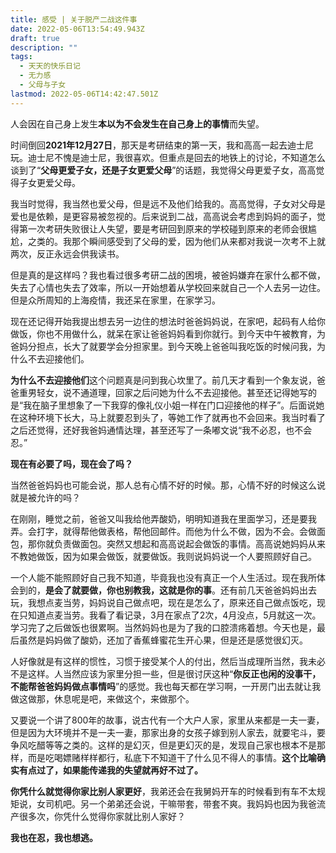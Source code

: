 ```yaml
---
title: 感受 | 关于脱产二战这件事
date: 2022-05-06T13:54:49.943Z
draft: true
description: ""
tags:
  - 天天的快乐日记
  - 无力感
  - 父母与子女
lastmod: 2022-05-06T14:42:47.501Z
---
```

人会因在自己身上发生**本以为不会发生在自己身上的事情**而失望。

时间倒回**2021年12月27日**，那天是考研结束的第一天，我和高高一起去迪士尼玩。迪士尼不愧是迪士尼，我很喜欢。但重点是回去的地铁上的讨论，不知道怎么谈到了“**父母更爱子女，还是子女更爱父母**”的话题，我觉得父母更爱子女，高高觉得子女更爱父母。

我当时觉得，我当然也爱父母，但是远不及他们给我的。高高觉得，子女对父母是爱也是依赖，是更容易被忽视的。后来说到二战，高高说会考虑到妈妈的面子，觉得第一次考研失败很让人失望，要是考研回到原来的学校碰到原来的老师会很尴尬，之类的。我那个瞬间感受到了父母的爱，因为他们从来都对我说一次考不上就两次，反正永远会供我读书。

但是真的是这样吗？我也看过很多考研二战的困境，被爸妈嫌弃在家什么都不做，失去了心情也失去了效率，所以一开始想着从学校回来就自己一个人去另一边住。但是众所周知的上海疫情，我还呆在家里，在家学习。

现在还记得开始我提出想去另一边住的想法时爸爸妈妈说，在家吧，起码有人给你做饭，你也不用做什么，就呆在家让爸爸妈妈看到你就行。到今天中午被教育，为爸妈分担点，长大了就要学会分担家里。到今天晚上爸爸叫我吃饭的时候问我，为什么不去迎接他们。

**为什么不去迎接他们**这个问题真是问到我心坎里了。前几天才看到一个象友说，爸爸重男轻女，说不通道理，回家之后问她为什么不去迎接他。甚至还记得她写的是“我在脑子里想象了一下我穿的像礼仪小姐一样在门口迎接他的样子”。后面说她在这种环境下长大，马上就要忍到头了，等她工作了就再也不会回来。我当时看了之后还觉得，还好我爸妈通情达理，甚至还写了一条嘟文说“我不必忍，也不会忍。”

**现在有必要了吗，现在会了吗？**

当然爸爸妈妈也可能会说，那人总有心情不好的时候。那，心情不好的时候这么说就是被允许的吗？

在刚刚，睡觉之前，爸爸又叫我给他弄酸奶，明明知道我在里面学习，还是要我弄。会打字，就得帮他做表格，帮他回邮件。而他为什么不做，因为不会。会做面包，那你就负责做面包。突然又想起和高高说起会做饭的事情。高高说她妈妈从来不教她做饭，因为如果会做饭，就要做饭。我则说妈妈说一个人要照顾好自己。

一个人能不能照顾好自己我不知道，毕竟我也没有真正一个人生活过。现在我所体会到的，**是会了就要做，你也别教我，这就是你的事**。还有前几天爸爸妈妈出去玩，我想点麦当劳，妈妈说自己做点吧，现在是怎么了，原来还自己做点饭吃，现在只知道点麦当劳。我看了看记录，3月在家点了2次，4月没点，5月就这一次。学习完了之后做饭也很累啊。当然妈妈也是为了我的口腔溃疡着想。今天也是，最后虽然是妈妈做了酸奶，还加了香蕉蜂蜜花生开心果，但是还是感觉很幻灭。

人好像就是有这样的惯性，习惯于接受某个人的付出，然后当成理所当然，我未必不是这样。人当然应该为家里分担一些，但是很讨厌这种“**你反正也闲的没事干，不能帮爸爸妈妈做点事情吗**”的感觉。我也每天都在学习啊，一开房门出去就让我做这做那，休息呢是吧，来做这个，来做那个。

又要说一个讲了800年的故事，说古代有一个大户人家，家里从来都是一夫一妻，但是因为大环境并不是一夫一妻，那家出身的女孩子嫁到别人家去，就要宅斗，要争风吃醋等等之类的。这样的是幻灭，但是更幻灭的是，发现自己家也根本不是那样，而是吃喝嫖赌样样都行，私底下不知道干了什么见不得人的事情。**这个比喻确实有点过了，如果能传递我的失望就再好不过了。**

**你凭什么就觉得你家比别人家更好**，我弟还会在我舅妈开车的时候看到有车不太规矩说，女司机吧。另一个弟弟还会说，干嘛带套，带套不爽。我妈妈也因为我爸流产很多次，你凭什么觉得你家就比别人家好？

**我也在忍，我也想逃。**